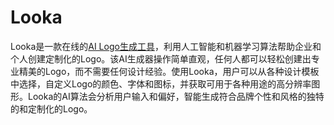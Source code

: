 # Looka

Looka是一款在线的<a href="https://ai-bot.cn/best-ai-logo-makers/">AI Logo生成工具</a>，利用人工智能和机器学习算法帮助企业和个人创建定制化的Logo。该AI生成器操作简单直观，任何人都可以轻松创建出专业精美的Logo，而不需要任何设计经验。使用Looka，用户可以从各种设计模板中选择，自定义Logo的颜色、字体和图标，并获取可用于各种用途的高分辨率图形。Looka的AI算法会分析用户输入和偏好，智能生成符合品牌个性和风格的独特的和定制化的Logo。